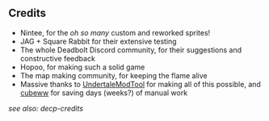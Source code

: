 ## Credits

- Nintee, for the _oh so many_ custom and reworked sprites!
- JAG + Square Rabbit for their extensive testing
- The whole Deadbolt Discord community, for their suggestions and constructive feedback
- Hopoo, for making such a solid game
- The map making community, for keeping the flame alive
- Massive thanks to [UndertaleModTool](https://github.com/krzys-h/UndertaleModTool) for making all of this possible, and [cubeww](https://github.com/cubeww/UndertaleModTool-ExportToProjectScript) for saving days (weeks?) of manual work

_see also: decp-credits_
